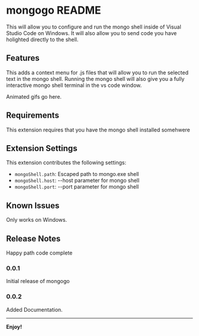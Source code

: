 # mongogo README

This will allow you to configure and run the mongo shell inside of Visual Studio Code on Windows. It will also allow you to send code you have holighted directly to the shell.

## Features

This adds a context menu for .js files that will allow you to run the selected text in the mongo shell. Running the mongo shell will also give you a fully interactive mongo shell terminal in the vs code window.

Animated gifs go here.

## Requirements

This extension requires that you have the mongo shell installed somehwere

## Extension Settings


This extension contributes the following settings:

* `mongoShell.path`: Escaped path to mongo.exe shell
* `mongoShell.host`: --host parameter for mongo shell
* `mongoShell.port`: --port parameter for mongo shell

## Known Issues

Only works on Windows.

## Release Notes

Happy path code complete

### 0.0.1

Initial release of mongogo

### 0.0.2

Added Documentation.

-----------------------------------------------------------------------------------------------------------



**Enjoy!**